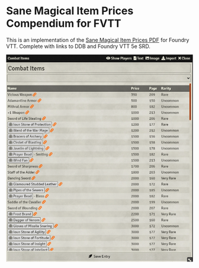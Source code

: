# Sane Magical Item Prices Compendium for FVTT

This is an implementation of the [Sane Magical Item Prices PDF](https://www.reddit.com/r/dndnext/comments/3dzvsq/sane_magical_item_prices_now_in_convenient_pdf/) for Foundry VTT. Complete with links to DDB and Foundry VTT 5e SRD.

![](SMIP.png)
